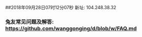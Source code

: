 ##2018年09月28日07时12分07秒 新址: 104.248.38.32
### 兔友常见问题及解答: https://github.com/wanggonging/d/blob/w/FAQ.md

